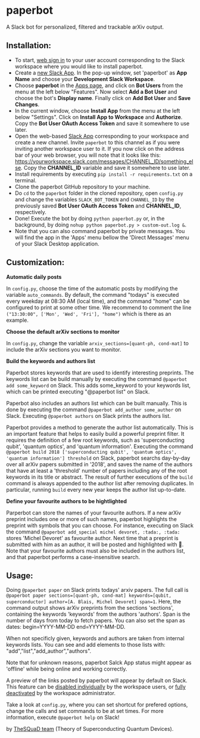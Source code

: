 # paperbot

A Slack bot for personalized, filtered and trackable arXiv output.

## Installation:

- To start, [web sign in](https://slack.com) to your user account corresponding to the Slack workspace where you would like to install paperbot.
- Create a [new Slack App](https://api.slack.com/apps?new_app=1). In the pop-up window, set 'paperbot' as **App Name** and choose your **Development Slack Workspace**. 
- Choose **paperbot** in the [Apps page](https://api.slack.com/apps/), and click on **Bot Users** from the menu at the left below "Features". Now select **Add a Bot User** and choose the bot's **Display name**. Finally click on **Add Bot User** and **Save Changes**.
- In the current window, choose **Install App** from the menu at the left below "Settings". Click on **Install App to Workspace** and **Authorize**. Copy the **Bot User OAuth Access Token** and save it somewhere to use later. 
- Open the web-based [Slack App](https://slack.com) corresponding to your workspace and create a new channel. Invite `paperbot` to this channel as if you were inviting another workspace user to it. If you now click on the address bar of your web browser, you will note that it looks like this: https://yourworkspace.slack.com/messages/CHANNEL_ID/something_else. Copy the **CHANNEL_ID** variable and save it somewhere to use later.
- Install requirements by executing `pip install -r requirements.txt` on a terminal.
- Clone the paperbot GitHub repository to your machine. 
- Do `cd` to the `paperbot` folder in the cloned repository, open `config.py` and change the variables `SLACK_BOT_TOKEN` and `CHANNEL_ID` by the previously saved **Bot User OAuth Access Token** and **CHANNEL_ID**, respectively.
- Done! Execute the bot by doing `python paperbot.py` or, in the background, by doing `nohup python paperbot.py > custom-out.log &`.
- Note that you can also command paperbot by private messages. You will find the app in the 'Apps' menu bellow the 'Direct Messages' menu of your Slack Desktop application.

## Customization:

**Automatic daily posts**

In `config.py`, choose the time of the automatic posts by modifying the variable `auto_commands`. By default, the command "todays" is executed every weekday at 08:30 AM (local time), and the command "home" can be configured to print at some other time. We recommend to comment the line `("13:30:00", ['Mon', 'Wed', 'Fri'], "home")` which is there as an example.

**Choose the default arXiv sections to monitor**

In `config.py`, change the variable `arxiv_sections=[quant-ph, cond-mat]` to include the arXiv sections you want to monitor. 

**Build the keywords and authors list**

Paperbot stores keywords that are used to identify interesting preprints. The keywords list can be build manually by executing the command `@paperbot add some_keyword` on Slack. This adds some_keyword to your keywords list, which can be printed executing "@paperbot list" on Slack.

Paperbot also includes an authors list which can be built manually. This is done by executing the command `@paperbot add_author some_author` on Slack. Executing `@paperbot authors` on Slack prints the authors list. 

Paperbot provides a method to generate the author list automatically. This is an important feature that helps to easily build a powerful preprint filter. It requires the definition of a few root keywords, such as 'superconducting qubit', 'quantum optics', and 'quantum information'. Executing the command `@paperbot build 2018 ['superconducting qubit', 'quantum optics', 'quantum information'] threshold` on Slack, paperbot searchs day-by-day over all arXiv papers submitted in '2018', and saves the name of the authors that have at least a 'threshold' number of papers including any of the root keywords in its title or abstract. The result of further executions of the `build` command is always appended to the author list after removing duplicates. In particular, running `build` every new year keeps the author list up-to-date. 

**Define your favourite authors to be hightlighted**

Parperbot can store the names of your favourite authors. If a new arXiv preprint includes one or more of such names, paperbot highlights the preprint with symbols that you can choose. For instance, executing on Slack the command `@paperbot add_special michel devoret, :tada:, :tada:` stores 'Michel Devoret' as favourite author. Next time that a preprint is submitted with him as an author, it will be posted and highlighted with :tada:. Note that your favourite authors must also be included in the authors list, and that paperbot performs a case-insensitive search. 

## Usage:

Doing `@paperbot paper` on Slack prints todays' arxiv papers. The full call is `@paperbot paper sections=[quant-ph, cond-mat] keywords=[qubit, superconductor] author=[A. Blais, Michel Devoret] span=1`. Here, the command output shows arXiv preprints from the sections 'sections', containing the keywords 'keywords' from the authors 'authors'. Span is the number of days from today to fetch papers. You can also set the span as dates: begin=YYYY-MM-DD end=YYYY-MM-DD.

When not specificly given, keywords and authors are taken from internal keywords lists. You can see and add elements to those lists with: "add","list","add_author","authors".

Note that for unknown reasons, paperbot Salck App status might appear as 'offline' while being online and working correctly. 

A preview of the links posted by paperbot will appear by default on Slack. This feature can be [disabled individually](https://get.slack.help/hc/en-us/articles/204399343-Share-links-and-set-preview-preferences) by the workspace users, or [fully deactivated](https://get.slack.help/hc/en-us/articles/360001502048-Manage-link-previews-for-your-workspace) by the workspace administrator. 

Take a look at `config.py`, where you can set shortcut for prefered options, change the calls and set commands to be at set times. For more information, execute `@paperbot help` on Slack!

by [TheSQuaD team](https://www.physique.usherbrooke.ca/blais/index.php?sec=accueil&lan=EN) (Theory of Superconducting Quantum Devices).
